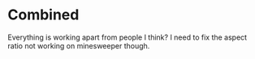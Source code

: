 # Combined
Everything is working apart from people I think?
I need to fix the aspect ratio not working on minesweeper though.
